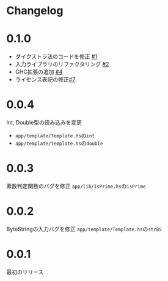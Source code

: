 # Changelog

# 0.1.0
- ダイクストラ法のコードを修正 [#1](https://github.com/jueve/compro/issues/2)
- 入力ライブラリのリファクタリング [#2](https://github.com/jueve/compro/issues/1)
- GHC拡張の追加 [#4](https://github.com/jueve/compro/issues/4)
- ライセンス表記の修正[#7](https://github.com/jueve/compro/issues/7)

# 0.0.4
Int, Double型の読み込みを変更
- `app/template/Template.hs`の`int`
- `app/template/Template.hs`の`double`

# 0.0.3
素数判定関数のバグを修正
`app/lib/IsPrime.hs`の`isPrime`

# 0.0.2
ByteStringの入力バグを修正
`app/template/Template.hs`の`strBS`

# 0.0.1
最初のリリース